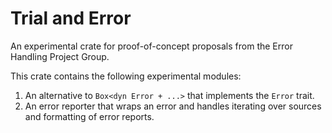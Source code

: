 # Trial and Error

An experimental crate for proof-of-concept proposals from the Error Handling Project Group.

This crate contains the following experimental modules:

1. An alternative to `Box<dyn Error + ...>` that implements the `Error` trait.
2. An error reporter that wraps an error and handles iterating over sources and formatting of error reports.
